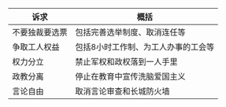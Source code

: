 |诉求|概括|
|----|---|
|不要独裁要选票|  包括完善选举制度、取消连任等 |
|争取工人权益|包括8小时工作制、为工人办事的工会等|
|权力分立|禁止军权和政权落到一人手里|
|政教分离|停止在教育中宣传洗脑爱国主义|
|言论自由|取消言论审查和长城防火墙|
